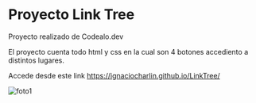 # Proyecto Link Tree

Proyecto realizado de Codealo.dev

El proyecto cuenta todo html y css en la cual son 4 botones accediento a distintos lugares.


Accede desde este link https://ignaciocharlin.github.io/LinkTree/

![foto1](https://user-images.githubusercontent.com/67008931/110362629-43383d00-8020-11eb-9be0-2ad566c36041.jpg)

